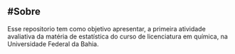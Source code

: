 #Sobre
--------------------------------------------
Esse repositorio tem como objetivo apresentar, a primeira atividade avaliativa da matéria de estatística do curso de licenciatura em química, na Universidade Federal da Bahia.
